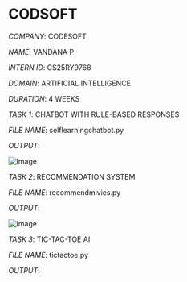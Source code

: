 # CODSOFT

*COMPANY*: CODESOFT

*NAME*: VANDANA P

*INTERN ID*: CS25RY9768

*DOMAIN*: ARTIFICIAL INTELLIGENCE

*DURATION*: 4 WEEKS

*TASK 1*: CHATBOT WITH RULE-BASED RESPONSES

*FILE NAME*: selflearningchatbot.py

*OUTPUT*:

![Image](https://github.com/user-attachments/assets/cf3e0f52-02de-4c6c-9de4-a7fc968ebb59)

*TASK 2*: RECOMMENDATION SYSTEM

*FILE NAME*: recommendmivies.py

*OUTPUT*: 

![Image](https://github.com/user-attachments/assets/206f6fb6-b2af-44e8-9b0e-3bba68b4c95c)

*TASK 3*: TIC-TAC-TOE AI

*FILE NAME*: tictactoe.py

*OUTPUT*: 




